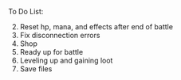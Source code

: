 To Do List:

 2. Reset hp, mana, and effects after end of battle
 3. Fix disconnection errors
 4. Shop
 5. Ready up for battle
 6. Leveling up and gaining loot
 7. Save files
